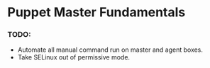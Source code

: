 # Puppet Master Fundamentals

### TODO:

* Automate all manual command run on master and agent boxes.
* Take SELinux out of permissive mode.

